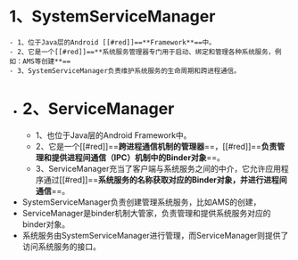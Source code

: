 # 1、SystemServiceManager
	- 1、位于Java层的Android [[#red]]==**Framework**==中。
	- 2、它是一个[[#red]]==**系统服务管理器专门用于启动、绑定和管理各种系统服务，例如：AMS等创建**==
	- 3、SystemServiceManager负责维护系统服务的生命周期和跨进程通信。
- # 2、ServiceManager
	- 1、也位于Java层的Android Framework中。
	- 2、它是一个[[#red]]==**跨进程通信机制的管理器**==，[[#red]]==**负责管理和提供进程间通信（IPC）机制中的Binder对象**==。
	- 3、ServiceManager充当了客户端与系统服务之间的中介，它允许应用程序通过[[#red]]==**系统服务的名称获取对应的Binder对象，并进行进程间通信**==。
- SystemServiceManager负责创建管理系统服务，比如AMS的创建，
- ServiceManager是binder机制大管家，负责管理和提供系统服务对应的binder对象。
- 系统服务由SystemServiceManager进行管理，而ServiceManager则提供了访问系统服务的接口。